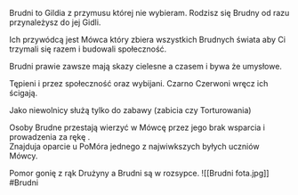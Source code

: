 Brudni to Gildia z przymusu której nie wybieram. Rodzisz się Brudny od razu przynależysz do jej Gidli.

Ich przywódcą jest Mówca który zbiera wszystkich Brudnych świata aby Ci trzymali się razem i budowali społeczność.

Brudni prawie zawsze mają skazy cielesne a czasem i bywa że umysłowe.

Tępieni i przez społeczność oraz wybijani. Czarno Czerwoni wręcz ich ścigają.

Jako niewolnicy służą tylko do zabawy (zabicia czy Torturowania)

Osoby Brudne przestają wierzyć w Mówcę przez jego brak wsparcia i prowadzenia za rękę .  
Znajduja oparcie u PoMóra jednego z najwiwkszych byłych uczniów Mówcy.

Pomor gonię z rąk Drużyny a Brudni są w rozsypce.
![[Brudni fota.jpg]]
#Brudni
